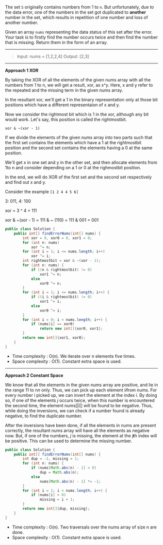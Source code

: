 The set `S` originally contains numbers from 1 to `n`. But unfortunately, due to the data error, one of the numbers in the set got duplicated to **another** number in the set, which results in repetition of one number and loss of another number.

Given an array `nums` representing the data status of this set after the error. Your task is to firstly find the number occurs twice and then find the number that is missing. Return them in the form of an array.

---

> Input: nums = [1,2,2,4]
> Output: [2,3]

---

**Approach 1 XOR**

By taking the XOR of all the elements of the given nums array with all the numbers from 1 to n, we will get a result, xor, as x^y. Here, x and y refer to the repeated and the missing term in the given nums array. 

In the resultant xor, we'll get a 1 in the binary representation only at those bit positions which have a different representaion of x and y. 

Now we consider the rightmost bit which is 1 in the xor, although any bit would work. Let's say, this position is called the rightmostbit.

`xor & ~(xor - 1)`

If we divide the elements of the given nums array into two parts such that the first set contains the elements which have a 1 at the rightmostbit position and the second set contains the elements having a 0 at the same position.

We'll get x in one set and y in the other set, and then allocate elements from 1to n and consider depending on a 1 or 0 at the righmostbit position.

In the end, we will do XOR of the first set and the second set respectively and find out x and y.

Consider the example `[1 2 4 4 5 6]`

3: 011, 4: 100

xor = 3 ^ 4 = 111

xor & ~(xor - 1) = 111 & ~ (110) = 111 & 001 = 001

```java
public class Solution {
    public int[] findErrorNums(int[] nums) {
        int xor = 0, xor0 = 0, xor1 = 0;
        for (int n: nums)
            xor ^= n;
        for (int i = 1; i <= nums.length; i++)
            xor ^= i;
        int rightmostbit = xor & ~(xor - 1);
        for (int n: nums) {
            if ((n & rightmostbit) != 0)
                xor1 ^= n;
            else
                xor0 ^= n;
        }
        for (int i = 1; i <= nums.length; i++) {
            if ((i & rightmostbit) != 0)
                xor1 ^= i;
            else
                xor0 ^= i;
        }
        for (int i = 0; i < nums.length; i++) {
            if (nums[i] == xor0)
                return new int[]{xor0, xor1};
        }
        return new int[]{xor1, xor0};
    }
}
```

- Time complexity : O(n). We iterate over n elements five times.
- Space complexity : O(1). Constant extra space is used.

---

**Approach 2 Constant Space**

We know that all the elements in the given nums array are positive, and lie in the range 11 to n*n* only. Thus, we can pick up each element i*i*from nums. For every number i picked up, we can invert the element at the index i. By doing so, if one of the elements *j* occurs twice, when this number is encountered the second time, the element nums[|i|]  will be found to be negative. Thus, while doing the inversions, we can check if a number found is already negative, to find the duplicate number.

After the inversions have been done, if all the elements in nums are present correctly, the resultant nums array will have all the elements as negative now. But, if one of the numbers, *j* is missing, the element at the j**t**h index will be positive. This can be used to determine the missing number.

```java
public class Solution {
    public int[] findErrorNums(int[] nums) {
        int dup = -1, missing = 1;
        for (int n: nums) {
            if (nums[Math.abs(n) - 1] < 0)
                dup = Math.abs(n);
            else
                nums[Math.abs(n) - 1] *= -1;
        }
        for (int i = 1; i < nums.length; i++) {
            if (nums[i] > 0)
                missing = i + 1;
        }
        return new int[]{dup, missing};
    }
}
```

- Time complexity : O(n). Two traversals over the nums array of size n are done.
- Space complexity : O(1). Constant extra space is used.  

